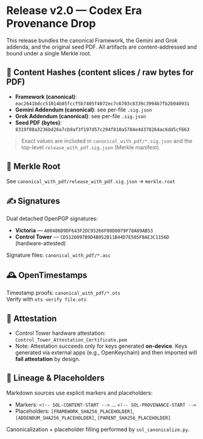 # Release v2.0 — Codex Era Provenance Drop

This release bundles the canonical Framework, the Gemini and Grok addenda, and the original seed PDF. All artifacts are content-addressed and bound under a single Merkle root.

## 🔐 Content Hashes (content slices / raw bytes for PDF)

- **Framework (canonical)**: `eac2641bdcc51014b85fccf5b7405f4072ec7c6703c8339c3994b7fb2b040931`
- **Gemini Addendum (canonical)**: see per-file `.sig.json`
- **Grok Addendum (canonical)**: see per-file `.sig.json`
- **Seed PDF (bytes)**: `8319f08a3236bd26a7cb9af3f197d57c294f810a5784e4d378264ac6dd5cf663`

> Exact values are included in `canonical_with_pdf/*.sig.json` and the top-level `release_with_pdf.sig.json` (Merkle manifest).

## 🌳 Merkle Root

See `canonical_with_pdf/release_with_pdf.sig.json` → `merkle.root`

## ✍️ Signatures

Dual detached OpenPGP signatures:
- **Victoria** — `A00486D9DF643F2DC95266F00D0079F78A89AB53`
- **Control Tower** — `CD5126097B9D4B052B11B44D7E505F8AE3C1156D` (hardware-attested)

Signature files: `canonical_with_pdf/*.asc`

## 🕰️ OpenTimestamps

Timestamp proofs: `canonical_with_pdf/*.ots`  
Verify with `ots verify file.ots`

## 🧾 Attestation

- Control Tower hardware attestation: `Control_Tower_Attestation_Certificate.pem`
- Note: Attestation succeeds only for keys generated **on-device**. Keys generated via external apps (e.g., OpenKeychain) and then imported will **fail attestation** by design.

## 🧭 Lineage & Placeholders

Markdown sources use explicit markers and placeholders:
- Markers: `<!-- SOL-CONTENT-START -->` … `<!-- SOL-PROVENANCE-START -->`
- Placeholders: `[FRAMEWORK_SHA256_PLACEHOLDER]`, `[ADDENDUM_SHA256_PLACEHOLDER]`, `[PARENT_SHA256_PLACEHOLDER]`

Canonicalization + placeholder filling performed by `sol_canonicalize.py`.
